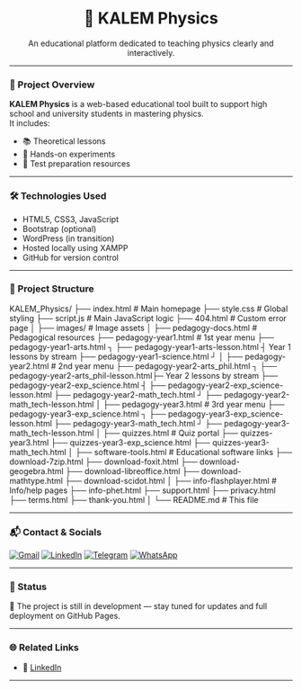 <h1 align="center">📘 KALEM Physics</h1>
<p align="center">
  An educational platform dedicated to teaching physics clearly and interactively.
</p>

---

### 🚀 Project Overview

**KALEM Physics** is a web-based educational tool built to support high school and university students in mastering physics.  
It includes:
- 📚 Theoretical lessons
- 🧪 Hands-on experiments
- 📝 Test preparation resources

---

### 🛠️ Technologies Used

- HTML5, CSS3, JavaScript
- Bootstrap (optional)
- WordPress (in transition)
- Hosted locally using XAMPP
- GitHub for version control

---

### 📂 Project Structure

KALEM_Physics/
├── index.html                            # Main homepage
├── style.css                             # Global styling
├── script.js                             # Main JavaScript logic
├── 404.html                              # Custom error page
│
├── images/                               # Image assets
│
├── pedagogy-docs.html                    # Pedagogical resources
├── pedagogy-year1.html                   # 1st year menu
├── pedagogy-year1-arts.html             ┐
├── pedagogy-year1-arts-lesson.html     ┤ Year 1 lessons by stream
├── pedagogy-year1-science.html         ┘
│
├── pedagogy-year2.html                   # 2nd year menu
├── pedagogy-year2-arts_phil.html       ┐
├── pedagogy-year2-arts_phil-lesson.html├─ Year 2 lessons by stream
├── pedagogy-year2-exp_science.html     ┤
├── pedagogy-year2-exp_science-lesson.html
├── pedagogy-year2-math_tech.html       ┘
├── pedagogy-year2-math_tech-lesson.html
│
├── pedagogy-year3.html                   # 3rd year menu
├── pedagogy-year3-exp_science.html     ┐
├── pedagogy-year3-exp_science-lesson.html
├── pedagogy-year3-math_tech.html       ┘
├── pedagogy-year3-math_tech-lesson.html
│
├── quizzes.html                          # Quiz portal
├── quizzes-year3.html
├── quizzes-year3-exp_science.html
├── quizzes-year3-math_tech.html
│
├── software-tools.html                   # Educational software links
├── download-7zip.html
├── download-foxit.html
├── download-geogebra.html
├── download-libreoffice.html
├── download-mathtype.html
├── download-scidot.html
│
├── info-flashplayer.html                 # Info/help pages
├── info-phet.html
├── support.html
├── privacy.html
├── terms.html
├── thank-you.html
│
└── README.md                             # This file



---

### 📬 Contact & Socials

[![Gmail](https://img.shields.io/badge/Gmail-D14836?style=flat-square&logo=gmail&logoColor=white)](mailto:kalemsofianeladjel@gmail.com)
[![LinkedIn](https://img.shields.io/badge/LinkedIn-blue?style=flat-square&logo=linkedin&logoColor=white)](https://linkedin.com/in/sofianeklm)
[![Telegram](https://img.shields.io/badge/Telegram-2CA5E0?style=flat-square&logo=telegram&logoColor=white)](https://t.me/SofianeKLM)
[![WhatsApp](https://img.shields.io/badge/WhatsApp-25D366?style=flat-square&logo=whatsapp&logoColor=white)](https://wa.me/message/WGLSISTQWPALO1)

---

### 📌 Status

🚧 The project is still in development — stay tuned for updates and full deployment on GitHub Pages.

---

### 🌐 Related Links

- 🔗 [LinkedIn](https://linkedin.com/in/sofianeklm)

---

